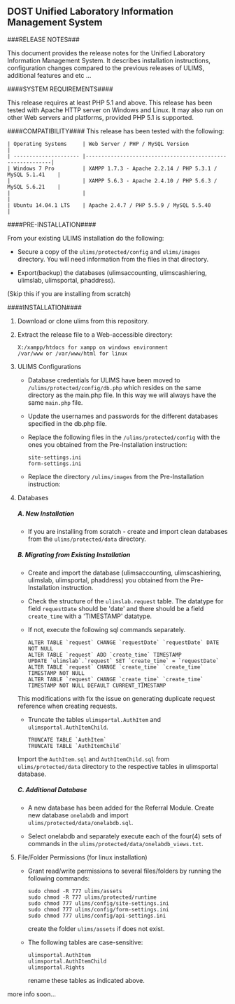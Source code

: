 ## DOST Unified Laboratory Information Management System ##

###RELEASE NOTES###

This document provides the release notes for the Unified Laboratory Information Management System. 
It describes installation instructions, configuration changes compared to the previous releases of ULIMS, 
additional features and etc ...


####SYSTEM REQUIREMENTS####

This release requires at least PHP 5.1 and above. This release has been tested with Apache HTTP server on 
Windows and Linux. It may also run on other Web servers and platforms, provided PHP 5.1 is supported.


####COMPATIBILITY####
This release has been tested with the following:

    | Operating Systems     | Web Server / PHP / MySQL Version                          |
    | --------------------- |-----------------------------------------------------------|
    | Windows 7 Pro         | XAMPP 1.7.3 - Apache 2.2.14 / PHP 5.3.1 / MySQL 5.1.41    |
    |                       | XAMPP 5.6.3 - Apache 2.4.10 / PHP 5.6.3 / MySQL 5.6.21    |
    |                       |                                                           |
    | Ubuntu 14.04.1 LTS    | Apache 2.4.7 / PHP 5.5.9 / MySQL 5.5.40                   |
    

####PRE-INSTALLATION####

From your existing ULIMS installation do the following:
- Secure a copy of the `ulims/protected/config` and `ulims/images` directory. 
  You will need information from the files in that directory. 
    
- Export(backup) the databases (ulimsaccounting, ulimscashiering, ulimslab, ulimsportal, phaddress).
    
(Skip this if you are installing from scratch)


####INSTALLATION####

1. Download or clone ulims from this repository.
2. Extract the release file to a Web-accessible directory:
    ```    
    X:/xampp/htdocs for xampp on windows environment
    /var/www or /var/www/html for linux
    ```  

3. ULIMS Configurations

    - Database credentials for ULIMS have been moved to `/ulims/protected/config/db.php` which resides on the same directory as the main.php file. In this way we will always have the same `main.php` file. 

    - Update the usernames and passwords for the different databases specified in the db.php file.
    
    - Replace the following files in the `/ulims/protected/config` with the ones you obtained from the Pre-Installation instruction:
        ```
        site-settings.ini
        form-settings.ini
        ```
    
    - Replace the directory `/ulims/images` from the Pre-Installation instruction:
    
4. Databases
 
    ##### A. New Installation #####

    - If you are installing from scratch - create and import clean databases from the `ulims/protected/data` directory.
    
    ##### B. Migrating from Existing Installation #####

    - Create and import the database (ulimsaccounting, ulimscashiering, ulimslab, ulimsportal, phaddress) you obtained from the Pre-Installation instruction.
        
    - Check the structure of the `ulimslab.request` table. The datatype for field `requestDate` should be 'date' and there should be a field `create_time` with a 'TIMESTAMP' datatype. 
            
    - If not, execute the following sql commands separately.
        ```
        ALTER TABLE `request` CHANGE `requestDate` `requestDate` DATE NOT NULL
        ALTER TABLE `request` ADD `create_time` TIMESTAMP
        UPDATE `ulimslab`.`request` SET `create_time` = `requestDate`
        ALTER TABLE `request` CHANGE `create_time` `create_time` TIMESTAMP NOT NULL
        ALTER TABLE `request` CHANGE `create_time` `create_time` TIMESTAMP NOT NULL DEFAULT CURRENT_TIMESTAMP
        ```    
    This modifications with fix the issue on generating duplicate request reference when creating requests.
            
            
    - Truncate the tables `ulimsportal.AuthItem` and `ulimsportal.AuthItemChild`.
    
        ```
        TRUNCATE TABLE `AuthItem`
        TRUNCATE TABLE `AuthItemChild`
        ```        
    Import the `AuthItem.sql` and `AuthItemChild.sql` from `ulims/protected/data` directory to the respective tables in ulimsportal database.
    
    ##### C. Additional Database #####
    
    - A new database has been added for the Referral Module. Create new database `onelabdb` and import  `ulims/protected/data/onelabdb.sql`. 


    - Select onelabdb and separately execute each of the four(4) sets of commands in the             `ulims/protected/data/onelabdb_views.txt`.
  

5.  File/Folder Permissions (for linux installation)

    - Grant read/write permissions to several files/folders by running the following commands:
 
        ```
        sudo chmod -R 777 ulims/assets
        sudo chmod -R 777 ulims/protected/runtime
        sudo chmod 777 ulims/config/site-settings.ini
        sudo chmod 777 ulims/config/form-settings.ini
        sudo chmod 777 ulims/config/api-settings.ini
        ```
        
        create the folder `ulims/assets` if does not exist.
    
    - The following tables are case-sensitive:
    
        ```
        ulimsportal.AuthItem
        ulimsportal.AuthItemChild
        ulimsportal.Rights
        ```
        
        rename these tables as indicated above.

more info soon...

